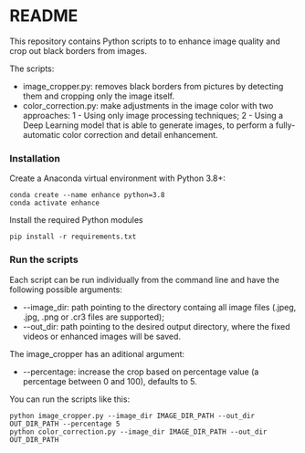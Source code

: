 # README

This repository contains Python scripts to to enhance image quality and crop out black borders from images.

The scripts:

-   image_cropper.py: removes black borders from pictures by detecting them and cropping only the image itself.
-   color_correction.py: make adjustments in the image color with two approaches: 1 - Using only image processing techniques; 2 - Using a Deep Learning model that is able to generate images, to perform a fully-automatic color correction and detail enhancement.

### Installation

Create a Anaconda virtual environment with Python 3.8+:

```shell
conda create --name enhance python=3.8
conda activate enhance
```

Install the required Python modules

```shell
pip install -r requirements.txt
```

### Run the scripts

Each script can be run individually from the command line and have the following possible arguments:

-   --image_dir: path pointing to the directory containg all image files (.jpeg, .jpg, .png or .cr3 files are supported);
-   --out_dir: path pointing to the desired output directory, where the fixed videos or enhanced images will be saved.

The image_cropper has an aditional argument:

-   --percentage: increase the crop based on percentage value (a percentage between 0 and 100), defaults to 5.

You can run the scripts like this:

```shell
python image_cropper.py --image_dir IMAGE_DIR_PATH --out_dir OUT_DIR_PATH --percentage 5
python color_correction.py --image_dir IMAGE_DIR_PATH --out_dir OUT_DIR_PATH
```
